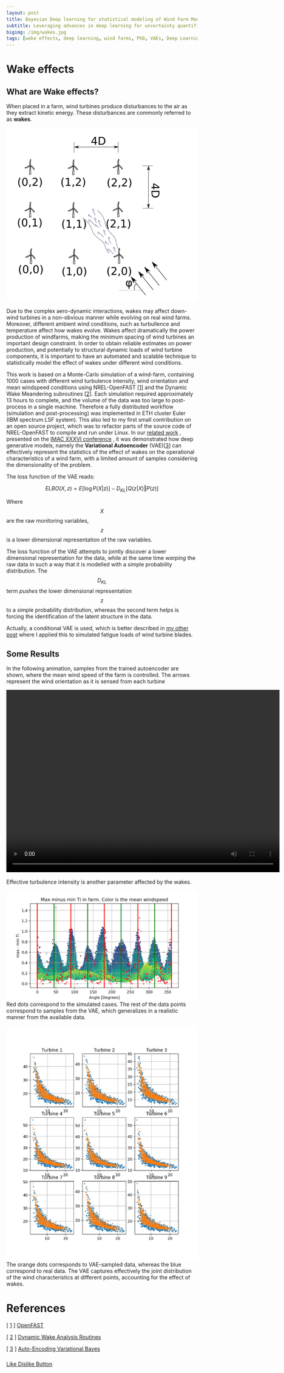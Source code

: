 ```yaml
---
layout: post
title: Bayesian Deep learning for statistical modeling of Wind Farm Monitoring Data
subtitle: Leveraging advances in deep learning for uncertainty quantification
bigimg: /img/wakes.jpg
tags: [wake effects, deep learning, wind farms, PhD, VAEs, Deep Learning]
---
```

# Wake effects
## What are Wake effects?
When placed in a farm, wind turbines produce disturbances to the air as
they extract kinetic energy. These disturbances are commonly referred to  as **wakes**.

![Schematic representation of a small wind farm](/img/farm_layout.png)


[//]: # " ## Discovering wake effects from data"


Due to the complex aero-dynamic interactions, wakes may affect down-wind turbines in a non-obvious manner while evolving on 
real wind farms. Moreover, different ambient wind conditions, such as turbullence and temperature affect how wakes evolve.
Wakes affect dramatically the power production of windfarms, making the minimum spacing of wind turbines an important design constraint.
In order to obtain reliable estimates on power production, and potentially to structural dynamic loads of wind turbine components, 
it is important to have an automated and scalable technique to statistically model the effect of wakes under different wind conditions.


[//]: # " ## Simulation of wake effects and statistical modelling"
This work is based on a Monte-Carlo simulation of a wind-farm, containing 1000 cases with different wind turbulence intensity, wind orientation and mean windspeed conditions using NREL-OpenFAST \[[1](https://nwtc.nrel.gov/OpenFAST)\]  and the Dynamic Wake Meandering subroutines \[[2](https://nwtc.nrel.gov/DWM)\]. Each simulation required approximately 13 hours to complete, and the volume of the data was too large to post-process in a single machine. Therefore a fully distributed workflow (simulation and post-processing) was implemented in ETH cluster Euler (IBM spectrum LSF system). This also led to my first small contribution on an open source project, which was to refactor parts of the source code of NREL-OpenFAST to compile and run under Linux.
In our [related work](https://www.researchgate.net/profile/Charilaos_Mylonas/publication/329911304_Deep_Unsupervised_Learning_For_Condition_Monitoring_and_Prediction_of_High_Dimensional_Data_with_Application_on_Windfarm_SCADA_Data/links/5c22448592851c22a3462bae/Deep-Unsupervised-Learning-For-Condition-Monitoring-and-Prediction-of-High-Dimensional-Data-with-Application-on-Windfarm-SCADA-Data.pdf?_sg%5B0%5D=BWZKxXUlHOd3hGxsxM2Rkso96mHlexhRoZ4k0AozSlPhNbuBYt1PNv0MHTY4CpDsMuJ4mOuOVuxxr8ZTkJB03Q.pWW1YXWnhOLr7M3xQvn-RYlALErgLBUqqJTlRo1s6qHRG1Fvoldq9IWwRDgUVSB55BZLXpreaZodVHF9QbIoOQ&_sg%5B1%5D=u6VTo-T9ZkyaJEUQdGW49GPyHALsNah7yYJbCcP5jmJYKcYna7tQI1skDpca7jbIIq9D0jJubVPFPO7AyVzVj77Gih25-4jc-UlmJf7EpLFa.pWW1YXWnhOLr7M3xQvn-RYlALErgLBUqqJTlRo1s6qHRG1Fvoldq9IWwRDgUVSB55BZLXpreaZodVHF9QbIoOQ&_iepl=) , presented on the  [IMAC XXXVI conference](https://link.springer.com/chapter/10.1007/978-3-030-12075-7_21) , it was demonstrated how deep generative models, namely the **Variational Autoencoder** (VAE)\[[3](https://arxiv.org/abs/1312.6114)\] can effectively represent the statistics of the effect of wakes on the operational characteristics of a wind farm, with a limited amount of samples considering the dimensionality of the problem.

The loss function of the VAE reads:

$$  ELBO(X,z) = E[\log P(X \vert z)] - D_{KL}[Q(z \vert X) \Vert P(z)] $$

Where $$ X $$ are the raw monitoring variables, $$ z $$ is a lower dimensional representation of the raw variables.

The loss function of the VAE attempts to jointly discover a lower dimensional representation for the data, while at the same time *warping* the raw data in such a way that it is modelled with 
a simple probability distribution. The $$ D_{KL} $$ term *pushes* the lower dimensional representation 
$$ z $$ to a simple probability distribution, whereas the second term helps is forcing the identification of the latent structure in the data.

Actually, a conditional VAE is used, which is better described in [my other post](https://mylonasc.github.io/2019-08-13-cvaedel/) where I applied this to simulated fatigue loads of wind turbine blades.

## Some Results
In the following animation, samples from the trained autoencoder are shown, where the mean wind speed of the farm is controlled.
The arrows represent the wind orientation as it is sensed from each turbine

<video width="720" height="480" controls="controls">
  <source src="/img/wind_orientation.mp4" type="video/mp4">
</video>

Effective turbulence intensity is another parameter affected by the wakes. 

![Min/max Turbulence intensity for farm for different angles, sampled from the autoencoder for a narrow windspeed range.](/img/ti_angle.png)
Red dots correspond to the simulated cases. The rest of the data points correspond to samples from the VAE, which generalizes in a realistic manner from the available data.

![Joint distribution of windspeed and turbulence intensity on all turbines](/img/wspti.png)
The orange dots corresponds to VAE-sampled data, whereas the blue correspond to real data.
The VAE captures effectively the joint distribution of the wind characteristics at different points, accounting for the effect of wakes.


# References
\[ [1](https://nwtc.nrel.gov/OpenFAST) \] [OpenFAST](https://nwtc.nrel.gov/OpenFAST)   

\[ [2](https://nwtc.nrel.gov/DWM) \] [Dynamic Wake Analysis Routines](https://nwtc.nrel.gov/DWM)  

\[ [3](https://arxiv.org/abs/1312.6114) \] [Auto-Encoding Variational Bayes](https://arxiv.org/abs/1312.6114)  


<h3></h3><!-- Start BawkBox Code--><script data-sil-id="6035585e3c0d090013685dc0">var loadWidget = function() { var d = document, w = window, l = window.location,p = l.protocol == "file:" ? "http://" : "//"; if (!w.WS) w.WS = {}; c = w.WS; var m=function(t, o){ var e = d.getElementsByTagName("script"); e=e[e.length-1]; var n = d.createElement(t); if (t=="script") {n.async=true;} for (k in o) n[k] = o[k]; e.parentNode.insertBefore(n, e)}; m("script", { src: p + "bawkbox.com/widget/like-dislike/6035585e3c0d090013685dc0?page=" +encodeURIComponent(l+''), type: 'text/javascript' }); c.load_net = m; }; if(window.Squarespace){ document.addEventListener('DOMContentLoaded', loadWidget); setTimeOut(function(){ document.addEventListener('DOMContentLoaded', loadWidget); }, 3000) } else { loadWidget() } </script><div class="sil-widget-like-dislike sil-widget" id="sil-widget-6035585e3c0d090013685dc0"><a href="//bawkbox.com/install/like-dislike">Like Dislike Button</a></div><!-- End BawkBox Code-->
